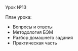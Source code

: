 Урок №13

План урока:

- Вопросы и ответы
- Методология БЭМ
- Разбор домашнего задания
- Практическая часть
